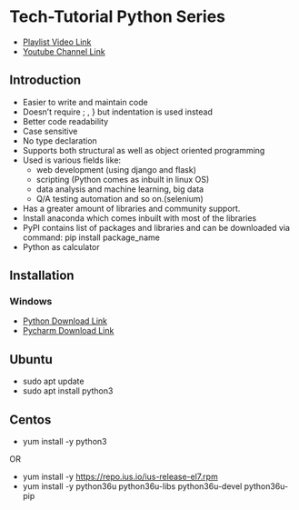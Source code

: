 # Tech-Tutorial Python Series
* [Playlist Video Link](https://youtube.com/playlist?list=PLx-vddLyKbWl01mYlVjm9PeHuYgAacO5I)
* [Youtube Channel Link](https://www.youtube.com/c/TechTutorialsLearnbydoing)

## Introduction
* Easier to write and maintain code
* Doesn’t require ; , } but indentation is used instead
* Better code readability
* Case sensitive
* No type declaration
* Supports both structural as well as object oriented programming
* Used is various fields like:
    * web development (using django and flask)
    * scripting (Python comes as inbuilt in linux OS)
    * data analysis and machine learning, big data
    * Q/A testing automation and so on.(selenium)
* Has a greater amount of libraries and community support.
* Install anaconda which comes inbuilt with most of the libraries
* PyPI contains list of packages and libraries and can be downloaded via command: pip install package_name
* Python as calculator

## Installation
### Windows
* [Python Download Link](https://www.python.org/downloads/release/python-3110/)
* [Pycharm Download Link](https://www.jetbrains.com/pycharm/download/#section=windows)

## Ubuntu
* sudo apt update
* sudo apt install python3

## Centos
* yum install -y python3

OR

* yum install -y https://repo.ius.io/ius-release-el7.rpm
* yum install -y python36u python36u-libs python36u-devel python36u-pip